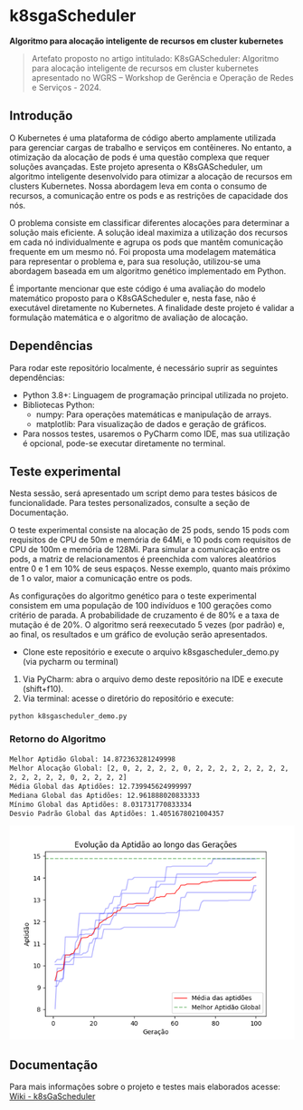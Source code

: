 # k8sgaScheduler
**Algoritmo para alocação inteligente de recursos em cluster kubernetes**

> Artefato proposto no artigo intitulado: K8sGAScheduler: Algoritmo para alocação inteligente de recursos em cluster kubernetes apresentado no WGRS – Workshop de Gerência e Operação de Redes e Serviços - 2024.

## Introdução

O Kubernetes é uma plataforma de código aberto amplamente utilizada para gerenciar cargas de trabalho e serviços em contêineres. No entanto, a otimização da alocação de pods é uma questão complexa que requer soluções avançadas. Este projeto apresenta o K8sGAScheduler, um algoritmo inteligente desenvolvido para otimizar a alocação de recursos em clusters Kubernetes. Nossa abordagem leva em conta o consumo de recursos, a comunicação entre os pods e as restrições de capacidade dos nós.

O problema consiste em classificar diferentes alocações para determinar a solução mais eficiente. A solução ideal maximiza a utilização dos recursos em cada nó individualmente e agrupa os pods que mantêm comunicação frequente em um mesmo nó. Foi proposta uma modelagem matemática para representar o problema e, para sua resolução, utilizou-se uma abordagem baseada em um algoritmo genético implementado em Python.

É importante mencionar que este código é uma avaliação do modelo matemático proposto para o K8sGAScheduler e, nesta fase, não é executável diretamente no Kubernetes. A finalidade deste projeto é validar a formulação matemática e o algoritmo de avaliação de alocação.

## Dependências

Para rodar este repositório localmente, é necessário suprir as seguintes dependências:

- Python 3.8+: Linguagem de programação principal utilizada no projeto.
- Bibliotecas Python:
  - numpy: Para operações matemáticas e manipulação de arrays.
  - matplotlib: Para visualização de dados e geração de gráficos.
- Para nossos testes, usaremos o PyCharm como IDE, mas sua utilização é opcional, pode-se executar diretamente no terminal.

## Teste experimental

Nesta sessão, será apresentado um script demo para testes básicos de funcionalidade. Para testes personalizados, consulte a seção de Documentação.

O teste experimental consiste na alocação de 25 pods, sendo 15 pods com requisitos de CPU de 50m e memória de 64Mi, e 10 pods com requisitos de CPU de 100m e memória de 128Mi. Para simular a comunicação entre os pods, a matriz de relacionamentos é preenchida com valores aleatórios entre 0 e 1 em 10% de seus espaços. Nesse exemplo, quanto mais próximo de 1 o valor, maior a comunicação entre os pods.

As configurações do algoritmo genético para o teste experimental consistem em uma população de 100 indivíduos e 100 gerações como critério de parada. A probabilidade de cruzamento é de 80% e a taxa de mutação é de 20%. O algoritmo será reexecutado 5 vezes (por padrão) e, ao final, os resultados e um gráfico de evolução serão apresentados.

- Clone este repositório e execute o arquivo k8sgascheduler_demo.py (via pycharm ou terminal)
1. Via PyCharm: abra o arquivo demo deste repositório na IDE e execute (shift+f10).
2. Via terminal: acesse o diretório do repositório e execute:

```shel
python k8sgascheduler_demo.py
```

### Retorno do Algoritmo

```shell
Melhor Aptidão Global: 14.872363281249998
Melhor Alocação Global: [2, 0, 2, 2, 2, 2, 0, 2, 2, 2, 2, 2, 2, 2, 2, 2, 2, 2, 2, 2, 0, 2, 2, 2, 2]
Média Global das Aptidões: 12.739945624999997
Mediana Global das Aptidões: 12.961888020833333
Mínimo Global das Aptidões: 8.031731770833334
Desvio Padrão Global das Aptidões: 1.4051678021004357
```

![Resultado](img/demo.png)

## Documentação

Para mais informações sobre o projeto e testes mais elaborados acesse: [Wiki - k8sGaScheduler](docs/documentacao.md)